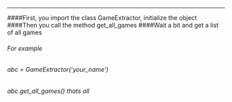 ****
####First, you import the class GameExtractor, initialize the object
####Then you call the method get_all_games
####Wait a bit and get a list of all games
###### For example 
###### abc = GameExtractor('your_name')
###### abc.get_all_games() thats all